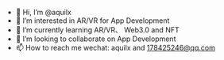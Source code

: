 - 👋 Hi, I’m @aquilx
- 👀 I’m interested in AR/VR for App Development
- 🌱 I’m currently learning AR/VR、 Web3.0 and NFT
- 💞️ I’m looking to collaborate on App Development
- 📫 How to reach me wechat: aquilx and 178425246@qq.com

<!---
aquilx/aquilx is a ✨ special ✨ repository because its `README.md` (this file) appears on your GitHub profile.
You can click the Preview link to take a look at your changes.
--->
